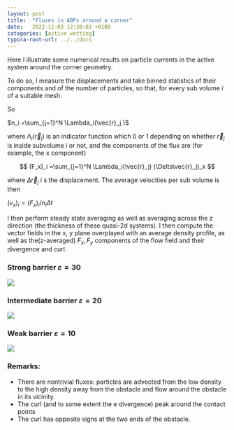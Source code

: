 ```yaml
---
layout: post
title:  "Fluxes in ABPs around a corner"
date:   2022-11-03 12:30:03 +0100
categories: [active wetting]
typora-root-url: ../../docs
---
```


Here I illustrate some numerical results on particle currents in the active system around the corner geometry.

To do so, I measure the displacements and take binned statistics of their components and of the number of particles, so that, for every sub volume $i$ of a suitable mesh.

So

$n_i =\sum_{j=1}^N \Lambda_i(\vec{r}_j )$

where $\Lambda_i(\vec{r}_j)$ is an indicator function which 0 or 1 depending on whether  $\vec{r}_j$ is inside subvolume $i$ or not, and the  components of the flux are (for example, the x component)

$$ (F_x)_i =\sum_{j=1}^N \Lambda_i(\vec{r}_j) (\Delta\vec{r}_j)_x $$

where $\Delta \vec{r}_j$ i s the displacement.  The average velocities per sub volume is then

$(v_x)_i=(F_x)_i/n_i\Delta t$



I then perform steady state averaging as well as averaging across the z direction (the thickness of these quasi-2d systems). I then compute the vector fields in the x, y plane overplayed with an average density profile, as well as the(z-averaged) $F_x,F_y$ components of the flow field and their divergence and curl.



### Strong barrier $\varepsilon=30$

![](/images/WettingCornerGeom/flux/continue.Pe60.0.rho0.60.eps30.0.lx50.0.atom.arrays.npz.num.png)

### Intermediate barrier $\varepsilon=20$

![](/images/WettingCornerGeom/flux/continue.Pe60.0.rho0.60.eps20.0.lx50.0.atom.arrays.npz.num.png)

### Weak barrier $\varepsilon=10$

![](/images/WettingCornerGeom/flux/continue.Pe60.0.rho0.60.eps10.0.lx50.0.atom.arrays.npz.num.png)



### Remarks:

- There are nontrivial fluxes: particles are advected from the low density to the high density away from the obstacle and flow around the obstacle in its vicinity.
- The curl (and to some extent the e divergence) peak around the contact points
- The curl has opposite signs at the two ends of the obstacle.
